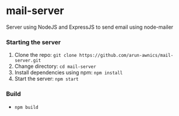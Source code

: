 # mail-server

Server using NodeJS and ExpressJS to send email using node-mailer

### Starting the server

1. Clone the repo: `git clone https://github.com/arun-awnics/mail-server.git`
2. Change directory: `cd mail-server`
3. Install dependencies using npm: `npm install`
4. Start the server: `npm start`

### Build

- `npm build`

